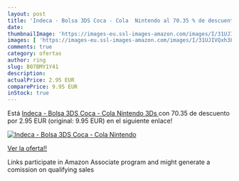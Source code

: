 ```yaml
---
layout: post
title: 'Indeca - Bolsa 3DS Coca - Cola  Nintendo al 70.35 % de descuento'
date: 
thumbnailImage: 'https://images-eu.ssl-images-amazon.com/images/I/31UJIVQxh3L._SL200_.jpg'
images: [ 'https://images-eu.ssl-images-amazon.com/images/I/31UJIVQxh3L._SL200_.jpg' ]
comments: true
category: ofertas
author: ring
slug: B07BMY1Y41
description:
actualPrice: 2.95 EUR
comparePrice: 9.95 EUR
inStock: true
---
```


Está [Indeca - Bolsa 3DS Coca - Cola  Nintendo 3Ds ](https://www.amazon.es/dp/B07BMY1Y41/?tag=tolees-21) con 70.35 de descuento por 2.95 EUR (original: 9.95 EUR) en el siguiente enlace!

[![Indeca - Bolsa 3DS Coca - Cola  Nintendo](https://images-eu.ssl-images-amazon.com/images/I/31UJIVQxh3L._SL200_.jpg)](https://www.amazon.es/dp/B07BMY1Y41/?tag=tolees-21)

[Ver la oferta!!](https://www.amazon.es/dp/B07BMY1Y41/?tag=tolees-21)

Links participate in Amazon Associate program and might generate a comission on qualifying sales


